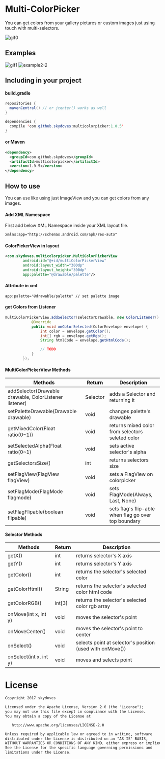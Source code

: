 # Multi-ColorPicker
You can get colors from your gallery pictures or custom images just using touch with multi-selectors.

![gif0](https://user-images.githubusercontent.com/24237865/32027700-71c27e7a-ba25-11e7-80ab-37abe1a3f4b1.gif)

## Examples
![gif1](https://user-images.githubusercontent.com/24237865/32027699-7196b664-ba25-11e7-845c-31e8fede6f63.gif)
![example2-2](https://github.com/skydoves/Multi-ColorPicker/blob/master/screenshot/example2-2.jpg)

## Including in your project
#### build.gradle
```java
repositories {
  mavenCentral() // or jcenter() works as well
}

dependencies {
  compile 'com.github.skydoves:multicolorpicker:1.0.5'
}
```

#### or Maven
```xml
<dependency>
  <groupId>com.github.skydoves</groupId>
  <artifactId>multicolorpicker</artifactId>
  <version>1.0.5</version>
</dependency>
```

## How to use
You can use like using just ImageView and you can get colors from any images.

#### Add XML Namespace
First add below XML Namespace inside your XML layout file.

```xml
xmlns:app="http://schemas.android.com/apk/res-auto"
```

#### ColorPickerView in layout
```xml
<com.skydoves.multicolorpicker.MultiColorPickerView
        android:id="@+id/multiColorPickerView"
        android:layout_width="300dp"
        android:layout_height="300dp"
        app:palette="@drawable/palette"/>
```

#### Attribute in xml
```
app:palette="@drawable/palette" // set palette image
```

#### get Colors from Listener
```java
multiColorPickerView.addSelector(selectorDrawable, new ColorListener() {
            @Override
            public void onColorSelected(ColorEnvelope envelope) {
                int color = envelope.getColor();
                int[] rgb = envelope.getRgb();
                String htmlCode = envelope.getHtmlCode();

                // TODO
            }
        });
```

#### MultiColorPickerView Methods
Methods | Return | Description
--- | --- | ---
addSelector(Drawable drawable, ColorListener listener) | Selector | adds a Selector and returning it
setPaletteDrawable(Drawable drawable) | void | changes palette's drawable
getMixedColor(Float ratio(0~1)) | void | returns mixed color from selectors seleted color
setSelectedAlpha(Float ratio(0~1) | void | sets active selector's alpha
getSelectorsSize() | int | returns selectors size
setFlagView(FlagView flagView) | void | sets a FlagView on colorpicker
setFlagMode(FlagMode flagmode) | void | sets FlagMode(Always, Last, None)
setFlagFlipable(boolean flipable) | void | sets flag's flip-able when flag go over top boundary

#### Selector Methods
Methods | Return | Description
--- | --- | ---
getX() | int | returns selector's X axis
getY() | int | returns selector's Y axis
getColor() | int | returns the selector's selected color
getColorHtml() | String | returns the selector's selected color html code
getColorRGB() | int[3] | returns the selector's selected color rgb array
onMove(int x, int y) | void | moves the selector's point
onMoveCenter() | void | moves the selector's point to center
onSelect() | void | selects point at selector's position (used with onMove())
onSelect(int x, int y) | void | moves and selects point

# License
```xml
Copyright 2017 skydoves

Licensed under the Apache License, Version 2.0 (the "License");
you may not use this file except in compliance with the License.
You may obtain a copy of the License at

   http://www.apache.org/licenses/LICENSE-2.0

Unless required by applicable law or agreed to in writing, software
distributed under the License is distributed on an "AS IS" BASIS,
WITHOUT WARRANTIES OR CONDITIONS OF ANY KIND, either express or implied.
See the License for the specific language governing permissions and
limitations under the License.
```

